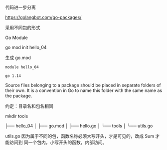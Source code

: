 代码进一步分离

https://golangbot.com/go-packages/

采用不同包的形式

Go Module

go mod init hello_04

生成 go.mod

    module hello_04

    go 1.14

Source files belonging to a package should be placed in separate folders of their own. 
It is a convention in Go to name this folder with the same name as the package.

约定：目录名和包名相同

mkdir tools

├── hello_04
│   ├── go.mod
│   ├── hello.go
│   └── tools
│       └── utils.go

utils.go
因为属于不同的包，函数名称必须大写开头，才是可见的，改成 Sum 才能访问到
同一个包内，小写开头的函数，内部访问。
